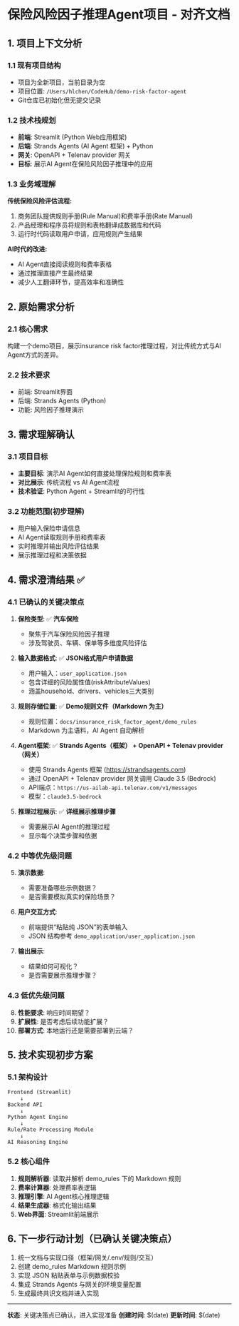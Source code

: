 # 保险风险因子推理Agent项目 - 对齐文档

## 1. 项目上下文分析

### 1.1 现有项目结构
- 项目为全新项目，当前目录为空
- 项目位置: `/Users/hlchen/CodeHub/demo-risk-factor-agent`
- Git仓库已初始化但无提交记录

### 1.2 技术栈规划
- **前端**: Streamlit (Python Web应用框架)
- **后端**: Strands Agents (AI Agent 框架) + Python
- **网关**: OpenAPI + Telenav provider 网关
- **目标**: 展示AI Agent在保险风险因子推理中的应用

### 1.3 业务域理解
**传统保险风险评估流程:**
1. 商务团队提供规则手册(Rule Manual)和费率手册(Rate Manual)
2. 产品经理和程序员将规则和表格翻译成数据库和代码
3. 运行时代码读取用户申请，应用规则产生结果

**AI时代的改进:**
- AI Agent直接阅读规则和费率表格
- 通过推理直接产生最终结果
- 减少人工翻译环节，提高效率和准确性

## 2. 原始需求分析

### 2.1 核心需求
构建一个demo项目，展示insurance risk factor推理过程，对比传统方式与AI Agent方式的差异。

### 2.2 技术要求
- 前端: Streamlit界面
- 后端: Strands Agents (Python)
- 功能: 风险因子推理演示

## 3. 需求理解确认

### 3.1 项目目标
- **主要目标**: 演示AI Agent如何直接处理保险规则和费率表
- **对比展示**: 传统流程 vs AI Agent流程
- **技术验证**: Python Agent + Streamlit的可行性

### 3.2 功能范围(初步理解)
- 用户输入保险申请信息
- AI Agent读取规则手册和费率表
- 实时推理并输出风险评估结果
- 展示推理过程和决策依据

## 4. 需求澄清结果 ✅

### 4.1 已确认的关键决策点
1. **保险类型**: ✅ **汽车保险**
   - 聚焦于汽车保险风险因子推理
   - 涉及驾驶员、车辆、保单等多维度风险评估

2. **输入数据格式**: ✅ **JSON格式用户申请数据**
   - 用户输入：`user_application.json`
   - 包含详细的风险属性值(riskAttributeValues)
   - 涵盖household、drivers、vehicles三大类别

3. **规则存储位置**: ✅ **Demo规则文件（Markdown 为主）**
   - 规则位置：`docs/insurance_risk_factor_agent/demo_rules`
   - Markdown 为主语料，AI Agent 自动解析

4. **Agent框架**: ✅ **Strands Agents（框架） + OpenAPI + Telenav provider（网关）**
   - 使用 Strands Agents 框架 (https://strandsagents.com)
   - 通过 OpenAPI + Telenav provider 网关调用 Claude 3.5 (Bedrock)
   - API端点：`https://us-ailab-api.telenav.com/v1/messages`
   - 模型：`claude3.5-bedrock`

5. **推理过程展示**: ✅ **详细展示推理步骤**
   - 需要展示AI Agent的推理过程
   - 显示每个决策步骤和依据

### 4.2 中等优先级问题
5. **演示数据**:
   - 需要准备哪些示例数据？
   - 是否需要模拟真实的保险场景？

6. **用户交互方式**:
   - 前端提供“粘贴纯 JSON”的表单输入
   - JSON 结构参考 `demo_application/user_application.json`

7. **输出展示**:
   - 结果如何可视化？
   - 是否需要展示推理步骤？

### 4.3 低优先级问题
8. **性能要求**: 响应时间期望？
9. **扩展性**: 是否考虑后续功能扩展？
10. **部署方式**: 本地运行还是需要部署到云端？

## 5. 技术实现初步方案

### 5.1 架构设计
```
Frontend (Streamlit)
    ↓
Backend API
    ↓
Python Agent Engine
    ↓
Rule/Rate Processing Module
    ↓
AI Reasoning Engine
```

### 5.2 核心组件
1. **规则解析器**: 读取并解析 demo_rules 下的 Markdown 规则
2. **费率计算器**: 处理费率表逻辑
3. **推理引擎**: AI Agent核心推理逻辑
4. **结果生成器**: 格式化输出结果
5. **Web界面**: Streamlit前端展示

## 6. 下一步行动计划（已确认关键决策点）

1. 统一文档与实现口径（框架/网关/.env/规则/交互）
2. 创建 demo_rules Markdown 规则示例
3. 实现 JSON 粘贴表单与示例数据校验
4. 集成 Strands Agents 与网关的环境变量配置
5. 生成最终共识文档并进入实现

---

**状态**: 关键决策点已确认，进入实现准备
**创建时间**: $(date)
**更新时间**: $(date)

